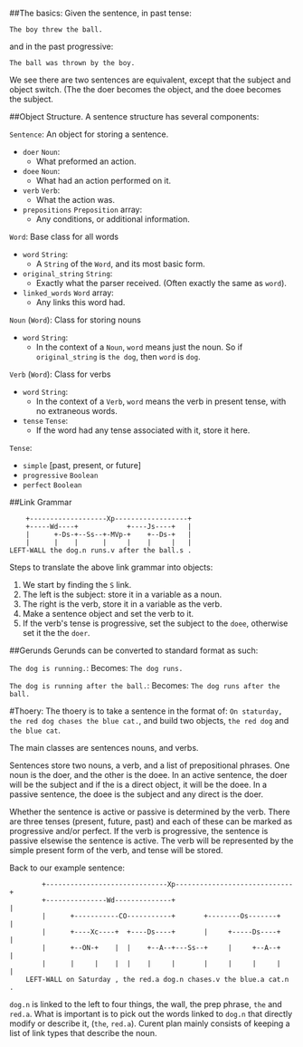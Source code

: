 ##The basics:
Given the sentence, in past tense:

	The boy threw the ball.

and in the past progressive:
	
	The ball was thrown by the boy.
	
We see there are two sentences are equivalent, except that the subject and object switch. (The the doer becomes the object, and the doee becomes the subject.


##Object Structure.
A sentence structure has several components:

`Sentence`: An object for storing a sentence. 
 
 - `doer` `Noun`:
 	- What preformed an action.
 - `doee` `Noun`:
 	- What had an action performed on it.
 - `verb` `Verb`:
 	- What the action was.
 - `prepositions` `Preposition` array:
 	- Any conditions, or additional information. 

`Word`: Base class for all words

 - `word` `String`:
 	 - A `String` of the `Word`, and its most basic form.
 - `original_string` `String`:
 	 - Exactly what the parser received. (Often exactly the same as `word`).
 - `linked_words` `Word` array:
 	 - Any links this word had.

`Noun` (`Word`): Class for storing nouns

 - `word` `String`:
 	- In the context of a `Noun`, `word` means just the noun. So if `original_string` is `the dog`, then `word` is `dog`.

`Verb` (`Word`): Class for verbs

 - `word` `String`:
 	 - In the context of a `Verb`, `word` means the verb in present tense, with no extraneous words.
 - `tense` `Tense`:
 	 - If the word had any tense associated with it, store it here.
 	 
`Tense`: 
	
 - `simple` [past, present, or future]
 - `progressive` `Boolean`
 - `perfect` `Boolean`

##Link Grammar

		+-------------------Xp------------------+
		+-----Wd----+            +----Js----+   |
		|      +-Ds-+--Ss--+-MVp-+    +--Ds-+   |
		|      |    |      |     |    |     |   |
	LEFT-WALL the dog.n runs.v after the ball.s . 

Steps to translate the above link grammar into objects:

 1. We start by finding the `S` link.
 2. The left is the subject: store it in a variable as a noun.
 3. The right is the verb, store it in a variable as the verb. 
 4. Make a sentence object and set the verb to it.
 5. If the verb's tense is progressive, set the subject to the `doee`, otherwise set it the the `doer`. 


##Gerunds
Gerunds can be  converted to standard format as such:

`The dog is running.`:
Becomes: `The dog runs.`

`The dog is running after the ball.`:
Becomes: `The dog runs after the ball.`






#Thoery:
The thoery is to take a sentence in the format of: `On staturday, the red dog chases the blue cat.`, and build two objects, `the red dog` and `the blue cat`. 

The main classes are sentences nouns, and verbs. 

Sentences store two nouns, a verb, and a list of prepositional phrases. One noun is the doer, and the other is the doee. In an active sentence, the doer will be the subject and if the is a direct object, it will be the doee. In a passive sentence, the doee is the subject and any direct is the doer. 

Whether the sentence is active or passive is determined by the verb. There are three tenses (present, future, past) and each of these can be marked as progressive and/or perfect. If the verb is progressive, the sentence is passive elsewise the sentence is active. The verb will be represented by the simple present form of the verb, and tense will be stored.

Back to our example sentence:

            +------------------------------Xp-----------------------------+
            +---------------Wd--------------+                             |
            |      +-----------CO-----------+       +--------Os-------+   |
            |      +----Xc----+  +----Ds----+       |     +-----Ds----+   |
       	    |      +--ON-+    |  |    +--A--+---Ss--+     |     +--A--+   |
    	    |      |     |    |  |    |     |       |     |     |     |   |
    	LEFT-WALL on Saturday , the red.a dog.n chases.v the blue.a cat.n . 

`dog.n` is linked to the left to four things, the wall, the prep phrase, `the` and `red.a`. What is important is to pick out the words linked to `dog.n` that directly modify or describe it, (`the`, `red.a`). Curent plan mainly consists of keeping a list of link types that describe the noun. 